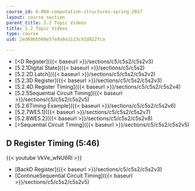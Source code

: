 ```yaml
---
course_id: 6-004-computation-structures-spring-2017
layout: course_section
parent_title: 5.2 Topic Videos
title: 5.2 Topic Videos
type: course
uid: 2ed69bb560e57e9a9a1113c91d822fca

---
```


*   [<D Register]({{< baseurl >}}/sections/c5/c5s2/c5s2v3)
*   [5.2.1Digital State]({{< baseurl >}}/sections/c5/c5s2)
*   [5.2.2D Latch]({{< baseurl >}}/sections/c5/c5s2/c5s2v2)
*   [5.2.3D Register]({{< baseurl >}}/sections/c5/c5s2/c5s2v3)
*   [5.2.4D Register Timing]({{< baseurl >}}/sections/c5/c5s2/c5s2v4)
*   [5.2.5Sequential Circuit Timing]({{< baseurl >}}/sections/c5/c5s2/c5s2v5)
*   [5.2.6Timing Example]({{< baseurl >}}/sections/c5/c5s2/c5s2v6)
*   [5.2.7WE5.1]({{< baseurl >}}/sections/c5/c5s2/c5s2v7)
*   [5.2.8WE5.2]({{< baseurl >}}/sections/c5/c5s2/c5s2v8)
*   [\>Sequential Circuit Timing]({{< baseurl >}}/sections/c5/c5s2/c5s2v5)

D Register Timing (5:46)
------------------------

{{< youtube VkVe_wNU6RI >}}

*   [BackD Register]({{< baseurl >}}/sections/c5/c5s2/c5s2v3)
*   [ContinueSequential Circuit Timing]({{< baseurl >}}/sections/c5/c5s2/c5s2v5)